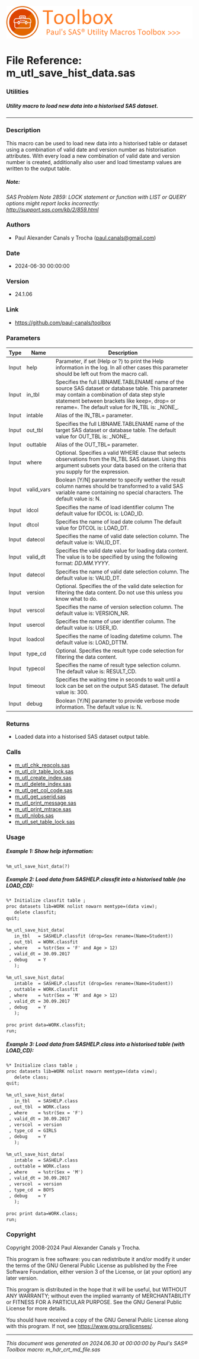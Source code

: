 ![../../misc/images/doc_header.png](../../misc/images/doc_header.png)
# 
# File Reference: m_utl_save_hist_data.sas

### Utilities

##### Utility macro to load new data into a historised SAS dataset.

***

### Description
This macro can be used to load new data into a historised table or dataset using a combination of valid date and version number as historisation attributes. With every load a new combination of valid date and version number is created, additionally also user and load timestamp values are written to the output table.



##### *Note:*
*SAS Problem Note 2859: LOCK statement or function with LIST or QUERY options might report locks incorrectly: http://support.sas.com/kb/2/859.html*

### Authors
* Paul Alexander Canals y Trocha (paul.canals@gmail.com)

### Date
* 2024-06-30 00:00:00

### Version
* 24.1.06

### Link
* https://github.com/paul-canals/toolbox

### Parameters
| Type | Name | Description |
| ---- | ---- | ----------- |
| Input | help | Parameter, if set (Help or ?) to print the Help information in the log. In all other cases this parameter should be left out from the macro call. |
| Input | in_tbl | Specifies the full LIBNAME.TABLENAME name of the source SAS dataset or database table. This parameter may contain a combination of data step style statement between brackets like keep=, drop= or rename=. The default value for IN_TBL is: \_NONE\_. |
| Input | intable | Alias of the IN_TBL= parameter. |
| Input | out_tbl | Specifies the full LIBNAME.TABLENAME name of the target SAS dataset or database table. The default value for OUT_TBL is: \_NONE\_. |
| Input | outtable | Alias of the OUT_TBL= parameter. |
| Input | where | Optional. Specifies a valid WHERE clause that selects observations from the IN_TBL SAS dataset. Using this argument subsets your data based on the criteria that you supply for the expression. |
| Input | valid_vars | Boolean [Y/N] parameter to specify wether the result column names should be transformed to a valid SAS variable name containing no special characters. The default value is: N. |
| Input | idcol | Specifies the name of load identifier column The default value for IDCOL is: LOAD_ID. |
| Input | dtcol | Specifies the name of load date column The default value for DTCOL is: LOAD_DT. |
| Input | datecol | Specifies the name of valid date selection column. The default value is: VALID_DT. |
| Input | valid_dt | Specifies the valid date value for loading data content. The value is to be specified by using the following format: _DD.MM.YYYY_. |
| Input | datecol | Specifies the name of valid date selection column. The default value is: VALID_DT. |
| Input | version | Optional. Specifies the of the valid date selection for filtering the data content. Do not use this unless you know what to do. |
| Input | verscol | Specifies the name of version selection column. The default value is: VERSION_NR. |
| Input | usercol | Specifies the name of user identifier column. The default value is: USER_ID. |
| Input | loadcol | Specifies the name of loading datetime column. The default value is: LOAD_DTTM. |
| Input | type_cd | Optional. Specifies the result type code selection for filtering the data content. |
| Input | typecol | Specifies the name of result type selection column. The default value is: RESULT_CD. |
| Input | timeout | Specifies the waiting time in seconds to wait until a lock can be set on the output SAS dataset. The default value is: 300. |
| Input | debug | Boolean [Y/N] parameter to provide verbose mode information. The default value is: N. |

### Returns
* Loaded data into a historised SAS dataset output table.

### Calls
* [m_utl_chk_reqcols.sas](m_utl_chk_reqcols.md)
* [m_utl_clr_table_lock.sas](m_utl_clr_table_lock.md)
* [m_utl_create_index.sas](m_utl_create_index.md)
* [m_utl_delete_index.sas](m_utl_delete_index.md)
* [m_utl_get_col_code.sas](m_utl_get_col_code.md)
* [m_utl_get_userid.sas](m_utl_get_userid.md)
* [m_utl_print_message.sas](m_utl_print_message.md)
* [m_utl_print_mtrace.sas](m_utl_print_mtrace.md)
* [m_utl_nlobs.sas](m_utl_nlobs.md)
* [m_utl_set_table_lock.sas](m_utl_set_table_lock.md)

### Usage

##### Example 1: Show help information:
```sas
%m_utl_save_hist_data(?)
```

##### Example 2: Load data from SASHELP.classfit into a historised table (no LOAD_CD):
```sas
%* Initialize classfit table ;
proc datasets lib=WORK nolist nowarn memtype=(data view);
   delete classfit;
quit;

%m_utl_save_hist_data(
   in_tbl   = SASHELP.classfit (drop=Sex rename=(Name=Student))
 , out_tbl  = WORK.classfit
 , where    = %str(Sex = 'F' and Age > 12)
 , valid_dt = 30.09.2017
 , debug    = Y
   );

%m_utl_save_hist_data(
   intable  = SASHELP.classfit (drop=Sex rename=(Name=Student))
 , outtable = WORK.classfit
 , where    = %str(Sex = 'M' and Age > 12)
 , valid_dt = 30.09.2017
 , debug    = Y
   );

proc print data=WORK.classfit;
run;
```

##### Example 3: Load data from SASHELP.class into a historised table (with LOAD_CD):
```sas
%* Initialize class table ;
proc datasets lib=WORK nolist nowarn memtype=(data view);
   delete class;
quit;

%m_utl_save_hist_data(
   in_tbl   = SASHELP.class
 , out_tbl  = WORK.class
 , where    = %str(Sex = 'F')
 , valid_dt = 30.09.2017
 , verscol  = version
 , type_cd  = GIRLS
 , debug    = Y
   );

%m_utl_save_hist_data(
   intable  = SASHELP.class
 , outtable = WORK.class
 , where    = %str(Sex = 'M')
 , valid_dt = 30.09.2017
 , verscol  = version
 , type_cd  = BOYS
 , debug    = Y
   );

proc print data=WORK.class;
run;
```

### Copyright
Copyright 2008-2024 Paul Alexander Canals y Trocha. 
 
This program is free software: you can redistribute it and/or modify 
it under the terms of the GNU General Public License as published by 
the Free Software Foundation, either version 3 of the License, or 
(at your option) any later version. 
 
This program is distributed in the hope that it will be useful, 
but WITHOUT ANY WARRANTY; without even the implied warranty of 
MERCHANTABILITY or FITNESS FOR A PARTICULAR PURPOSE. See the 
GNU General Public License for more details. 
 
You should have received a copy of the GNU General Public License 
along with this program. If not, see <https://www.gnu.org/licenses/>. 


***
*This document was generated on 2024.06.30 at 00:00:00 by Paul's SAS&reg; Toolbox macro: m_hdr_crt_md_file.sas*
